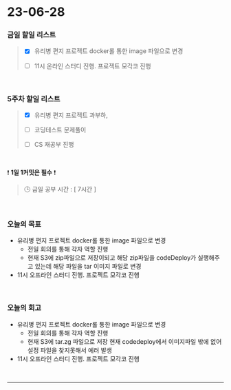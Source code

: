 # 23-06-28
### 금일 할일 리스트
> - [x]  유리병 편지 프로젝트 docker롤 통한 image 파일으로 변경
>
> - [ ]  11시 온라인 스터디 진행. 프로젝트 모각코 진행


<br/>

### 5주차 할일 리스트  
> - [x]  유리병 편지 프로젝트 과부하, 
>
> - [ ]  코딩테스트 문제풀이
>
> - [ ]  CS 재공부 진행

<br/>

❗ **1일 1커밋은 필수** ❗
> 🕒 금일 공부 시간 : [ 7시간 ]
  
<br/>

### 오늘의 목표
- 유리병 편지 프로젝트 docker롤 통한 image 파일으로 변경
    - 전일 회의를 통해 각자 역할 진행
    - 현재 S3에 zip파일으로 저장이되고 해당 zip파일을 codeDeploy가 실행해주고 있는데 해당 파일을 tar 이미지 파일로 변경
- 11시 오프라인 스터디 진행. 프로젝트 모각코 진행

<br>

### 오늘의 회고
- 유리병 편지 프로젝트 docker롤 통한 image 파일으로 변경
    - 전일 회의를 통해 각자 역할 진행
    - 현재 S3에 tar.zg 파일으로 저장 현재 codedeploy에서 이미지파일 밖에 없어 설정 파일을 찾지못해서 에러 발생
- 11시 오프라인 스터디 진행. 프로젝트 모각코 진행

<br/>

------------  
